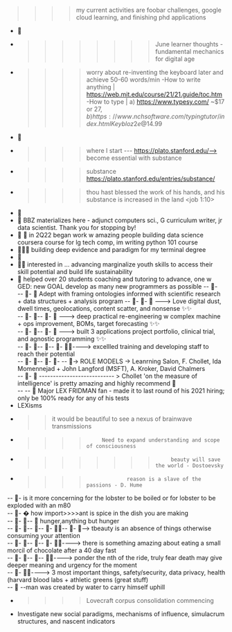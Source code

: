 >>>>  my current activities are foobar challenges, google cloud learning, and finishing phd applications 
- 👋
- >>>> >>>>  June learner thoughts - fundamental mechanics for digital age
- >>>> worry about re-inventing the keyboard later and achieve 50-60 words/min
-How to write anything | https://web.mit.edu/course/21/21.guide/toc.htm
-How to type | a) https://www.typesy.com/ ~$17 or $27, b) https://www.nchsoftware.com/typingtutor/index.html  Keybloz2e @$14.99
- 👋
- >>>> where I start ---  https://plato.stanford.edu/--> become essential with substance
- >>>> substance https://plato.stanford.edu/entries/substance/  
- >>>> thou hast blessed the work of his hands, and his substance is increased in the land <job 1:10>
- 👋
- 👋 BBZ materializes here - adjunct computers sci., G curriculum writer, jr data scientist. Thank you for stopping by!
- 👋 👋 in 2Q22 began work w amazing people building data science coursera course for lg tech comp, im writing python 101 course
- 👋👋👋    building deep evidence and paradigm for my terminal degree  
- 👋
- 👋👋 interested in ... advancing marginalize youth skills to access their skill potential and build life sustainability
- 👋  helped over 20 students coaching and tutoring to advance, one w GED: new GOAL develop as many new programmers as possible 
-- 👀-  
-- 👀- 👀  Adept with framing ontologies informed with scientific research + data structures + analysis program 
-- 👀- 👀-  👀 ---> Love digital dust, dwell times, geolocations, content scatter, and nonsense  ✨✨  
-- 👀- 👀-- 👀- 👀 ---> deep practical re-engineering w complex machine + ops improvement, BOMs, target forecasting ✨✨  
-- 👀- 👀-- 👀- 👀 ---> built 3 applications project portfolio, clinical trial, and agnostic programming ✨✨  
-- 👀- 👀-- 👀-- 👀- 👀✨----> excellled training and developing staff to reach their potential  
-- 👀- 👀-- 👀- 👀- 
-- 👀-> ROLE MODELS -> Leanrning Salon, F. Chollet, Ida Momennejad + John Langford (MSFT), A. Kroker, David Chalmers  
-- 👀- 👀 
--------------------------- > Chollet 'on the measure of intelligence' is pretty amazing and highly recommend  👀  
--
-- 👀 Major LEX FRIDMAN fan - made it to last round of his 2021 hiring; only be 100% ready for any of his tests
- LEXisms  
- >>it would be beautiful to see a nexus of brainwave transmissions  
- >>>>          Need to expand understanding and scope of consciousness   
- >>>> >>>>          beauty will save the world - Dostoevsky   
- >>>>                  reason is a slave of the passions - D. Hume  

-- 👀-   is it more concerning for the lobster to be boiled or for lobster to be exploded with an m80  
-- 👀- �  how import>>>>ant is spice in the dish you are making  
-- 👀- 👀-- 👀 hunger,anything but hunger  
-- 👀- 👀-- 👀-- 👀- 👀✨-- 👀- 👀--> tbeauty is an absence of things otherwise consuming your attention    
-- 👀- 👀-- 👀-- 👀- 👀✨----> there is something amazing about eating a small morcil of chocolate after a 40 day fast   
-- 👀- 👀-- 👀-- 👀✨----> ponder the nth of the ride, truly fear death may give deeper meaning and urgency for the moment  
-- 👀- 👀✨---->  3 most important things, safety/security, data privacy, health (harvard blood labs + athletic greens (great stuff)   
-- 👀 --man was created by water to carry himself uphill  

 - >>>>Lovecraft corpus consolidation commencing  
- Investigate new social paradigms, mechanisms of influence, simulacrum structures, and nascent indicators
